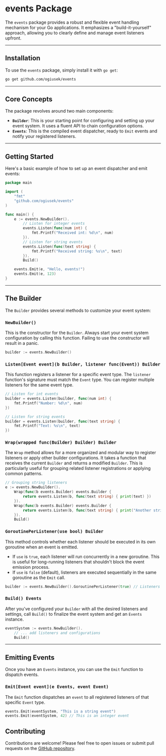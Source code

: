 # events Package

The `events` package provides a robust and flexible event handling mechanism for your Go applications. It emphasizes a "build-it-yourself" approach, allowing you to clearly define and manage event listeners upfront.

---

## Installation

To use the `events` package, simply install it with `go get`:

```bash
go get github.com/ogiusek/events
```

---

## Core Concepts

The package revolves around two main components:

* **`Builder`**: This is your starting point for configuring and setting up your event system. It uses a fluent API to chain configuration options.
* **`Events`**: This is the compiled event dispatcher, ready to `Emit` events and notify your registered listeners.

---

## Getting Started

Here's a basic example of how to set up an event dispatcher and emit events:

```go
package main

import (
	"fmt"
	"github.com/ogiusek/events"
)

func main() {
	e := events.NewBuilder().
		// Listen for integer events
		events.Listen(func(num int) {
			fmt.Printf("Received int: %d\n", num)
		}).
		// Listen for string events
		events.Listen(func(text string) {
			fmt.Printf("Received string: %s\n", text)
		}).
		Build()

	events.Emit(e, "Hello, events!")
	events.Emit(e, 123)
}
```

---

## The Builder

The `Builder` provides several methods to customize your event system:

### `NewBuilder()`

This is the constructor for the `Builder`. Always start your event system configuration by calling this function. Failing to use the constructor will result in a panic.

```go
builder := events.NewBuilder()
```

### `Listen[Event event](b Builder, listener func(Event)) Builder`

This function registers a listener for a specific event type. The `listener` function's signature must match the `Event` type. You can register multiple listeners for the same event type.

```go
// Listen for int events
builder = events.Listen(builder, func(num int) {
	fmt.Printf("Number: %d\n", num)
})

// Listen for string events
builder = events.Listen(builder, func(text string) {
	fmt.Printf("Text: %s\n", text)
})
```

### `Wrap(wrapped func(Builder) Builder) Builder`

The `Wrap` method allows for a more organized and modular way to register listeners or apply other builder configurations. It takes a function that receives the current `Builder` and returns a modified `Builder`. This is particularly useful for grouping related listener registrations or applying common patterns.

```go
// Grouping string listeners
e := events.NewBuilder().
	Wrap(func(b events.Builder) events.Builder {
		return events.Listen(b, func(text string) { print(text) })
	}).
	Wrap(func(b events.Builder) events.Builder {
		return events.Listen(b, func(text string) { print("Another string listener: " + text) })
	}).
	Build()
```

### `GoroutinePerListener(use bool) Builder`

This method controls whether each listener should be executed in its own goroutine when an event is emitted.

* If `use` is `true`, each listener will run concurrently in a new goroutine. This is useful for long-running listeners that shouldn't block the event emission process.
* If `use` is `false` (default), listeners are executed sequentially in the same goroutine as the `Emit` call.

```go
builder := events.NewBuilder().GoroutinePerListener(true) // Listeners will run in separate goroutines
```

### `Build() Events`

After you've configured your `Builder` with all the desired listeners and settings, call `Build()` to finalize the event system and get an `Events` instance.

```go
eventSystem := events.NewBuilder().
	// ... add listeners and configurations
	Build()
```

---

## Emitting Events

Once you have an `Events` instance, you can use the `Emit` function to dispatch events.

### `Emit[Event event](e Events, event Event)`

The `Emit` function dispatches an `event` to all registered listeners of that specific `Event` type.

```go
events.Emit(eventSystem, "This is a string event")
events.Emit(eventSystem, 42) // This is an integer event
```

## Contributing

Contributions are welcome\! Please feel free to open issues or submit pull requests on the [GitHub repository](https://www.google.com/search?q=https://github.com/ogiusek/relay).

